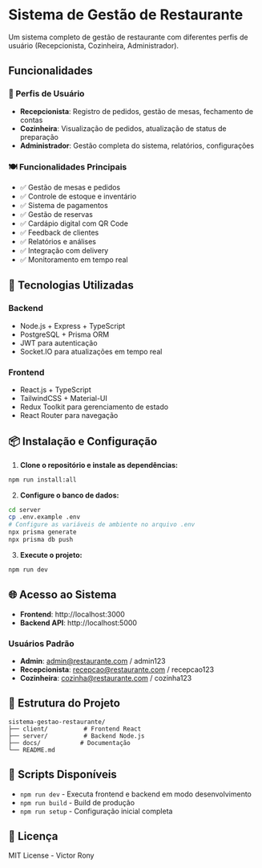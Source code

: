 # Sistema de Gestão de Restaurante

Um sistema completo de gestão de restaurante com diferentes perfis de usuário (Recepcionista, Cozinheira,
Administrador).

## Funcionalidades

### 👥 Perfis de Usuário

-  **Recepcionista**: Registro de pedidos, gestão de mesas, fechamento de contas
-  **Cozinheira**: Visualização de pedidos, atualização de status de preparação
-  **Administrador**: Gestão completa do sistema, relatórios, configurações

### 🍽️ Funcionalidades Principais

-  ✅ Gestão de mesas e pedidos
-  ✅ Controle de estoque e inventário
-  ✅ Sistema de pagamentos
-  ✅ Gestão de reservas
-  ✅ Cardápio digital com QR Code
-  ✅ Feedback de clientes
-  ✅ Relatórios e análises
-  ✅ Integração com delivery
-  ✅ Monitoramento em tempo real

## 🚀 Tecnologias Utilizadas

### Backend

-  Node.js + Express + TypeScript
-  PostgreSQL + Prisma ORM
-  JWT para autenticação
-  Socket.IO para atualizações em tempo real

### Frontend

-  React.js + TypeScript
-  TailwindCSS + Material-UI
-  Redux Toolkit para gerenciamento de estado
-  React Router para navegação

## 📦 Instalação e Configuração

1. **Clone o repositório e instale as dependências:**

```bash
npm run install:all
```

2. **Configure o banco de dados:**

```bash
cd server
cp .env.example .env
# Configure as variáveis de ambiente no arquivo .env
npx prisma generate
npx prisma db push
```

3. **Execute o projeto:**

```bash
npm run dev
```

## 🌐 Acesso ao Sistema

-  **Frontend**: http://localhost:3000
-  **Backend API**: http://localhost:5000

### Usuários Padrão

-  **Admin**: admin@restaurante.com / admin123
-  **Recepcionista**: recepcao@restaurante.com / recepcao123
-  **Cozinheira**: cozinha@restaurante.com / cozinha123

## 📱 Estrutura do Projeto

```
sistema-gestao-restaurante/
├── client/          # Frontend React
├── server/          # Backend Node.js
├── docs/           # Documentação
└── README.md
```

## 🔧 Scripts Disponíveis

-  `npm run dev` - Executa frontend e backend em modo desenvolvimento
-  `npm run build` - Build de produção
-  `npm run setup` - Configuração inicial completa

## 📄 Licença

MIT License - Victor Rony
